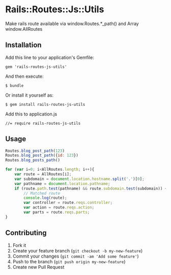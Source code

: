 # Rails::Routes::Js::Utils

Make rails route available via window.Routes.*_path() and Array window.AllRoutes

## Installation

Add this line to your application's Gemfile:

    gem 'rails-routes-js-utils'

And then execute:

    $ bundle

Or install it yourself as:

    $ gem install rails-routes-js-utils


Add this to application.js

```
//= require rails-routes-js-utils
```

## Usage

```javascript
Routes.blog_post_path(123)
Routes.blog_post_path({id: 123})
Routes.blog_posts_path()

for (var i=0; i<AllRoutes.length; i++){
    var route = AllRoutes[i];
    var subdomain = document.location.hostname.split('.')[0];
    var pathname = document.location.pathname;
    if (route.path.test(pathname) && route.subdomain.test(subdomain)) {
        // Matched route
        console.log(route);
        var controller = route.reqs.controller;
        var action = route.reqs.action;
        var parts = route.reqs.parts; 
}
```



## Contributing

1. Fork it
2. Create your feature branch (`git checkout -b my-new-feature`)
3. Commit your changes (`git commit -am 'Add some feature'`)
4. Push to the branch (`git push origin my-new-feature`)
5. Create new Pull Request
